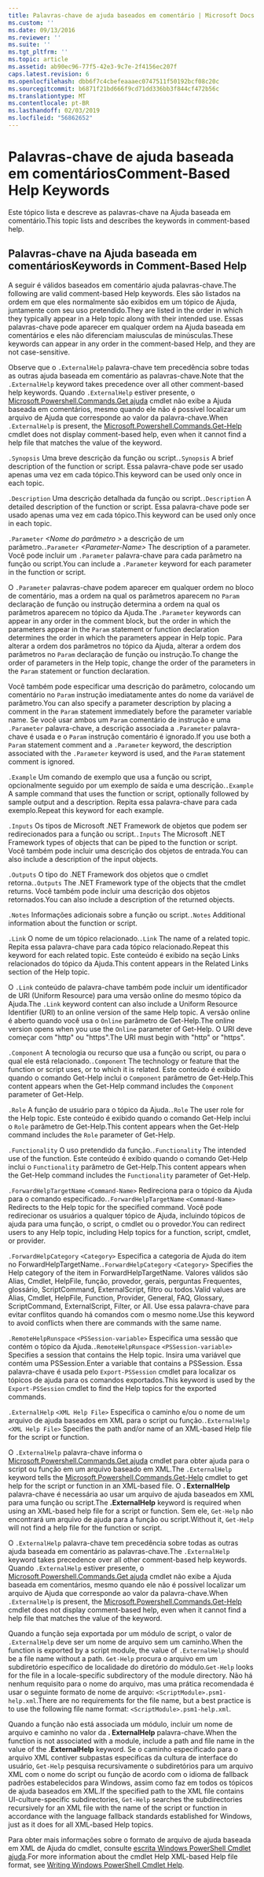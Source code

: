 ```yaml
---
title: Palavras-chave de ajuda baseados em comentário | Microsoft Docs
ms.custom: ''
ms.date: 09/13/2016
ms.reviewer: ''
ms.suite: ''
ms.tgt_pltfrm: ''
ms.topic: article
ms.assetid: ab90ec96-77f5-42e3-9c7e-2f4156ec207f
caps.latest.revision: 6
ms.openlocfilehash: dbb6f7c4cbefeaaaec0747511f50192bcf08c20c
ms.sourcegitcommit: b6871f21bd666f9cd71dd336bb3f844cf472b56c
ms.translationtype: MT
ms.contentlocale: pt-BR
ms.lasthandoff: 02/03/2019
ms.locfileid: "56862652"
---
```

# <a name="comment-based-help-keywords"></a><span data-ttu-id="55514-102">Palavras-chave de ajuda baseada em comentários</span><span class="sxs-lookup"><span data-stu-id="55514-102">Comment-Based Help Keywords</span></span>

<span data-ttu-id="55514-103">Este tópico lista e descreve as palavras-chave na Ajuda baseada em comentário.</span><span class="sxs-lookup"><span data-stu-id="55514-103">This topic lists and describes the keywords in comment-based help.</span></span>

## <a name="keywords-in-comment-based-help"></a><span data-ttu-id="55514-104">Palavras-chave na Ajuda baseada em comentários</span><span class="sxs-lookup"><span data-stu-id="55514-104">Keywords in Comment-Based Help</span></span>

<span data-ttu-id="55514-105">A seguir é válidos baseados em comentário ajuda palavras-chave.</span><span class="sxs-lookup"><span data-stu-id="55514-105">The following are valid comment-based Help keywords.</span></span> <span data-ttu-id="55514-106">Eles são listados na ordem em que eles normalmente são exibidos em um tópico de Ajuda, juntamente com seu uso pretendido.</span><span class="sxs-lookup"><span data-stu-id="55514-106">They are listed in the order in which they typically appear in a Help topic along with their intended use.</span></span> <span data-ttu-id="55514-107">Essas palavras-chave pode aparecer em qualquer ordem na Ajuda baseada em comentários e eles não diferenciam maiusculas de minúsculas.</span><span class="sxs-lookup"><span data-stu-id="55514-107">These keywords can appear in any order in the comment-based Help, and they are not case-sensitive.</span></span>

<span data-ttu-id="55514-108">Observe que o `.ExternalHelp` palavra-chave tem precedência sobre todas as outras ajuda baseada em comentário as palavras-chave.</span><span class="sxs-lookup"><span data-stu-id="55514-108">Note that the `.ExternalHelp` keyword takes precedence over all other comment-based help keywords.</span></span> <span data-ttu-id="55514-109">Quando `.ExternalHelp` estiver presente, o [Microsoft.Powershell.Commands.Get ajuda](/dotnet/api/Microsoft.PowerShell.Commands.Get-Help) cmdlet não exibe a Ajuda baseada em comentários, mesmo quando ele não é possível localizar um arquivo de Ajuda que corresponde ao valor da palavra-chave.</span><span class="sxs-lookup"><span data-stu-id="55514-109">When `.ExternalHelp` is present, the [Microsoft.Powershell.Commands.Get-Help](/dotnet/api/Microsoft.PowerShell.Commands.Get-Help) cmdlet does not display comment-based help, even when it cannot find a help file that matches the value of the keyword.</span></span>

<span data-ttu-id="55514-110">`.Synopsis` Uma breve descrição da função ou script.</span><span class="sxs-lookup"><span data-stu-id="55514-110">`.Synopsis` A brief description of the function or script.</span></span> <span data-ttu-id="55514-111">Essa palavra-chave pode ser usado apenas uma vez em cada tópico.</span><span class="sxs-lookup"><span data-stu-id="55514-111">This keyword can be used only once in each topic.</span></span>

<span data-ttu-id="55514-112">`.Description` Uma descrição detalhada da função ou script.</span><span class="sxs-lookup"><span data-stu-id="55514-112">`.Description` A detailed description of the function or script.</span></span> <span data-ttu-id="55514-113">Essa palavra-chave pode ser usado apenas uma vez em cada tópico.</span><span class="sxs-lookup"><span data-stu-id="55514-113">This keyword can be used only once in each topic.</span></span>

<span data-ttu-id="55514-114">`.Parameter` *\<Nome do parâmetro >* a descrição de um parâmetro.</span><span class="sxs-lookup"><span data-stu-id="55514-114">`.Parameter` *\<Parameter-Name>* The description of a parameter.</span></span> <span data-ttu-id="55514-115">Você pode incluir um `.Parameter` palavra-chave para cada parâmetro na função ou script.</span><span class="sxs-lookup"><span data-stu-id="55514-115">You can include a `.Parameter` keyword for each parameter in the function or script.</span></span>

<span data-ttu-id="55514-116">O `.Parameter` palavras-chave podem aparecer em qualquer ordem no bloco de comentário, mas a ordem na qual os parâmetros aparecem no `Param` declaração de função ou instrução determina a ordem na qual os parâmetros aparecem no tópico da Ajuda.</span><span class="sxs-lookup"><span data-stu-id="55514-116">The `.Parameter` keywords can appear in any order in the comment block, but the order in which the parameters appear in the `Param` statement or function declaration determines the order in which the parameters appear in Help topic.</span></span> <span data-ttu-id="55514-117">Para alterar a ordem dos parâmetros no tópico da Ajuda, alterar a ordem dos parâmetros no `Param` declaração de função ou instrução.</span><span class="sxs-lookup"><span data-stu-id="55514-117">To change the order of parameters in the Help topic, change the order of the parameters in the `Param` statement or function declaration.</span></span>

<span data-ttu-id="55514-118">Você também pode especificar uma descrição do parâmetro, colocando um comentário no `Param` instrução imediatamente antes do nome da variável de parâmetro.</span><span class="sxs-lookup"><span data-stu-id="55514-118">You can also specify a parameter description by placing a comment in the `Param` statement immediately before the parameter variable name.</span></span> <span data-ttu-id="55514-119">Se você usar ambos um `Param` comentário de instrução e uma `.Parameter` palavra-chave, a descrição associada a `.Parameter` palavra-chave é usada e o `Param` instrução comentário é ignorado.</span><span class="sxs-lookup"><span data-stu-id="55514-119">If you use both a `Param` statement comment and a `.Parameter` keyword, the description associated with the `.Parameter` keyword is used, and the `Param` statement comment is ignored.</span></span>

<span data-ttu-id="55514-120">`.Example` Um comando de exemplo que usa a função ou script, opcionalmente seguido por um exemplo de saída e uma descrição.</span><span class="sxs-lookup"><span data-stu-id="55514-120">`.Example` A sample command that uses the function or script, optionally followed by sample output and a description.</span></span> <span data-ttu-id="55514-121">Repita essa palavra-chave para cada exemplo.</span><span class="sxs-lookup"><span data-stu-id="55514-121">Repeat this keyword for each example.</span></span>

<span data-ttu-id="55514-122">`.Inputs` Os tipos de Microsoft .NET Framework de objetos que podem ser redirecionados para a função ou script.</span><span class="sxs-lookup"><span data-stu-id="55514-122">`.Inputs` The Microsoft .NET Framework types of objects that can be piped to the function or script.</span></span> <span data-ttu-id="55514-123">Você também pode incluir uma descrição dos objetos de entrada.</span><span class="sxs-lookup"><span data-stu-id="55514-123">You can also include a description of the input objects.</span></span>

<span data-ttu-id="55514-124">`.Outputs` O tipo do .NET Framework dos objetos que o cmdlet retorna.</span><span class="sxs-lookup"><span data-stu-id="55514-124">`.Outputs` The .NET Framework type of the objects that the cmdlet returns.</span></span> <span data-ttu-id="55514-125">Você também pode incluir uma descrição dos objetos retornados.</span><span class="sxs-lookup"><span data-stu-id="55514-125">You can also include a description of the returned objects.</span></span>

<span data-ttu-id="55514-126">`.Notes` Informações adicionais sobre a função ou script.</span><span class="sxs-lookup"><span data-stu-id="55514-126">`.Notes` Additional information about the function or script.</span></span>

<span data-ttu-id="55514-127">`.Link` O nome de um tópico relacionado.</span><span class="sxs-lookup"><span data-stu-id="55514-127">`.Link` The name of a related topic.</span></span> <span data-ttu-id="55514-128">Repita essa palavra-chave para cada tópico relacionado.</span><span class="sxs-lookup"><span data-stu-id="55514-128">Repeat this keyword for each related topic.</span></span> <span data-ttu-id="55514-129">Este conteúdo é exibido na seção Links relacionados do tópico da Ajuda.</span><span class="sxs-lookup"><span data-stu-id="55514-129">This content appears in the Related Links section of the Help topic.</span></span>

<span data-ttu-id="55514-130">O `.Link` conteúdo de palavra-chave também pode incluir um identificador de URI (Uniform Resource) para uma versão online do mesmo tópico da Ajuda.</span><span class="sxs-lookup"><span data-stu-id="55514-130">The `.Link` keyword content can also include a Uniform Resource Identifier (URI) to an online version of the same Help topic.</span></span> <span data-ttu-id="55514-131">A versão online é aberto quando você usa o `Online` parâmetro de Get-Help.</span><span class="sxs-lookup"><span data-stu-id="55514-131">The online version opens when you use the `Online` parameter of Get-Help.</span></span> <span data-ttu-id="55514-132">O URI deve começar com "http" ou "https".</span><span class="sxs-lookup"><span data-stu-id="55514-132">The URI must begin with "http" or "https".</span></span>

<span data-ttu-id="55514-133">`.Component` A tecnologia ou recurso que usa a função ou script, ou para o qual ele está relacionado.</span><span class="sxs-lookup"><span data-stu-id="55514-133">`.Component` The technology or feature that the function or script uses, or to which it is related.</span></span> <span data-ttu-id="55514-134">Este conteúdo é exibido quando o comando Get-Help inclui o `Component` parâmetro de Get-Help.</span><span class="sxs-lookup"><span data-stu-id="55514-134">This content appears when the Get-Help command includes the `Component` parameter of Get-Help.</span></span>

<span data-ttu-id="55514-135">`.Role` A função de usuário para o tópico da Ajuda.</span><span class="sxs-lookup"><span data-stu-id="55514-135">`.Role` The user role for the Help topic.</span></span> <span data-ttu-id="55514-136">Este conteúdo é exibido quando o comando Get-Help inclui o `Role` parâmetro de Get-Help.</span><span class="sxs-lookup"><span data-stu-id="55514-136">This content appears when the Get-Help command includes the `Role` parameter of Get-Help.</span></span>

<span data-ttu-id="55514-137">`.Functionality` O uso pretendido da função.</span><span class="sxs-lookup"><span data-stu-id="55514-137">`.Functionality` The intended use of the function.</span></span> <span data-ttu-id="55514-138">Este conteúdo é exibido quando o comando Get-Help inclui o `Functionality` parâmetro de Get-Help.</span><span class="sxs-lookup"><span data-stu-id="55514-138">This content appears when the Get-Help command includes the `Functionality` parameter of Get-Help.</span></span>

<span data-ttu-id="55514-139">`.ForwardHelpTargetName` `<Command-Name>` Redireciona para o tópico da Ajuda para o comando especificado.</span><span class="sxs-lookup"><span data-stu-id="55514-139">`.ForwardHelpTargetName` `<Command-Name>` Redirects to the Help topic for the specified command.</span></span> <span data-ttu-id="55514-140">Você pode redirecionar os usuários a qualquer tópico de Ajuda, incluindo tópicos de ajuda para uma função, o script, o cmdlet ou o provedor.</span><span class="sxs-lookup"><span data-stu-id="55514-140">You can redirect users to any Help topic, including Help topics for a function, script, cmdlet, or provider.</span></span>

<span data-ttu-id="55514-141">`.ForwardHelpCategory` `<Category>` Especifica a categoria de Ajuda do item no ForwardHelpTargetName.</span><span class="sxs-lookup"><span data-stu-id="55514-141">`.ForwardHelpCategory` `<Category>` Specifies the Help category of the item in ForwardHelpTargetName.</span></span> <span data-ttu-id="55514-142">Valores válidos são Alias, Cmdlet, HelpFile, função, provedor, gerais, perguntas Frequentes, glossário, ScriptCommand, ExternalScript, filtro ou todos.</span><span class="sxs-lookup"><span data-stu-id="55514-142">Valid values are Alias, Cmdlet, HelpFile, Function, Provider, General, FAQ, Glossary, ScriptCommand, ExternalScript, Filter, or All.</span></span> <span data-ttu-id="55514-143">Use essa palavra-chave para evitar conflitos quando há comandos com o mesmo nome.</span><span class="sxs-lookup"><span data-stu-id="55514-143">Use this keyword to avoid conflicts when there are commands with the same name.</span></span>

<span data-ttu-id="55514-144">`.RemoteHelpRunspace` `<PSSession-variable>` Especifica uma sessão que contém o tópico da Ajuda.</span><span class="sxs-lookup"><span data-stu-id="55514-144">`.RemoteHelpRunspace` `<PSSession-variable>` Specifies a session that contains the Help topic.</span></span> <span data-ttu-id="55514-145">Insira uma variável que contém uma PSSession.</span><span class="sxs-lookup"><span data-stu-id="55514-145">Enter a variable that contains a PSSession.</span></span> <span data-ttu-id="55514-146">Essa palavra-chave é usada pelo `Export-PSSession` cmdlet para localizar os tópicos de ajuda para os comandos exportados.</span><span class="sxs-lookup"><span data-stu-id="55514-146">This keyword is used by the `Export-PSSession` cmdlet to find the Help topics for the exported commands.</span></span>

<span data-ttu-id="55514-147">`.ExternalHelp` `<XML Help File>` Especifica o caminho e/ou o nome de um arquivo de ajuda baseados em XML para o script ou função.</span><span class="sxs-lookup"><span data-stu-id="55514-147">`.ExternalHelp` `<XML Help File>` Specifies the path and/or name of an XML-based Help file for the script or function.</span></span>

<span data-ttu-id="55514-148">O `.ExternalHelp` palavra-chave informa o [Microsoft.Powershell.Commands.Get ajuda](/dotnet/api/Microsoft.PowerShell.Commands.Get-Help) cmdlet para obter ajuda para o script ou função em um arquivo baseado em XML.</span><span class="sxs-lookup"><span data-stu-id="55514-148">The `.ExternalHelp` keyword tells the [Microsoft.Powershell.Commands.Get-Help](/dotnet/api/Microsoft.PowerShell.Commands.Get-Help) cmdlet to get help for the script or function in an XML-based file.</span></span> <span data-ttu-id="55514-149">O **. ExternalHelp** palavra-chave é necessária ao usar um arquivo de ajuda baseados em XML para uma função ou script.</span><span class="sxs-lookup"><span data-stu-id="55514-149">The **.ExternalHelp** keyword is required when using an XML-based help file for a script or function.</span></span> <span data-ttu-id="55514-150">Sem ele, `Get-Help` não encontrará um arquivo de ajuda para a função ou script.</span><span class="sxs-lookup"><span data-stu-id="55514-150">Without it, `Get-Help` will not find a help file for the function or script.</span></span>

<span data-ttu-id="55514-151">O `.ExternalHelp` palavra-chave tem precedência sobre todas as outras ajuda baseada em comentário as palavras-chave.</span><span class="sxs-lookup"><span data-stu-id="55514-151">The `.ExternalHelp` keyword takes precedence over all other comment-based help keywords.</span></span> <span data-ttu-id="55514-152">Quando `.ExternalHelp` estiver presente, o [Microsoft.Powershell.Commands.Get ajuda](/dotnet/api/Microsoft.PowerShell.Commands.Get-Help) cmdlet não exibe a Ajuda baseada em comentários, mesmo quando ele não é possível localizar um arquivo de Ajuda que corresponde ao valor da palavra-chave.</span><span class="sxs-lookup"><span data-stu-id="55514-152">When `.ExternalHelp` is present, the [Microsoft.Powershell.Commands.Get-Help](/dotnet/api/Microsoft.PowerShell.Commands.Get-Help) cmdlet does not display comment-based help, even when it cannot find a help file that matches the value of the keyword.</span></span>

<span data-ttu-id="55514-153">Quando a função seja exportada por um módulo de script, o valor de `.ExternalHelp` deve ser um nome de arquivo sem um caminho.</span><span class="sxs-lookup"><span data-stu-id="55514-153">When the function is exported by a script module, the value of `.ExternalHelp` should be a file name without a path.</span></span> <span data-ttu-id="55514-154">`Get-Help` procura o arquivo em um subdiretório específico de localidade do diretório do módulo.</span><span class="sxs-lookup"><span data-stu-id="55514-154">`Get-Help` looks for the file in a locale-specific subdirectory of the module directory.</span></span> <span data-ttu-id="55514-155">Não há nenhum requisito para o nome do arquivo, mas uma prática recomendada é usar o seguinte formato de nome de arquivo: `<ScriptModule>.psm1-help.xml`.</span><span class="sxs-lookup"><span data-stu-id="55514-155">There are no requirements for the file name, but a best practice is to use the following file name format: `<ScriptModule>.psm1-help.xml`.</span></span>

<span data-ttu-id="55514-156">Quando a função não está associada um módulo, incluir um nome de arquivo e caminho no valor da **. ExternalHelp** palavra-chave.</span><span class="sxs-lookup"><span data-stu-id="55514-156">When the function is not associated with a module, include a path and file name in the value of the **.ExternalHelp** keyword.</span></span> <span data-ttu-id="55514-157">Se o caminho especificado para o arquivo XML contiver subpastas específicas da cultura de interface do usuário, `Get-Help` pesquisa recursivamente o subdiretórios para um arquivo XML com o nome do script ou função de acordo com o idioma de fallback padrões estabelecidos para Windows, assim como faz em todos os tópicos de ajuda baseados em XML.</span><span class="sxs-lookup"><span data-stu-id="55514-157">If the specified path to the XML file contains UI-culture-specific subdirectories, `Get-Help` searches the subdirectories recursively for an XML file with the name of the script or function in accordance with the language fallback standards established for Windows, just as it does for all XML-based Help topics.</span></span>

<span data-ttu-id="55514-158">Para obter mais informações sobre o formato de arquivo de ajuda baseada em XML de Ajuda do cmdlet, consulte [escrita Windows PowerShell Cmdlet ajuda](./writing-help-for-windows-powershell-cmdlets.md).</span><span class="sxs-lookup"><span data-stu-id="55514-158">For more information about the cmdlet Help XML-based Help file format, see [Writing Windows PowerShell Cmdlet Help](./writing-help-for-windows-powershell-cmdlets.md).</span></span>